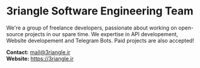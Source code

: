 # 3riangle Software Engineering Team
We're a group of freelance developers, passionate about working on open-source projects in our spare time.
We expertise in API developement, Website developement and Telegram Bots.
Paid projects are also accepted!

**Contact:** mail@3riangle.ir <br>
**Website:** https://3riangle.ir
